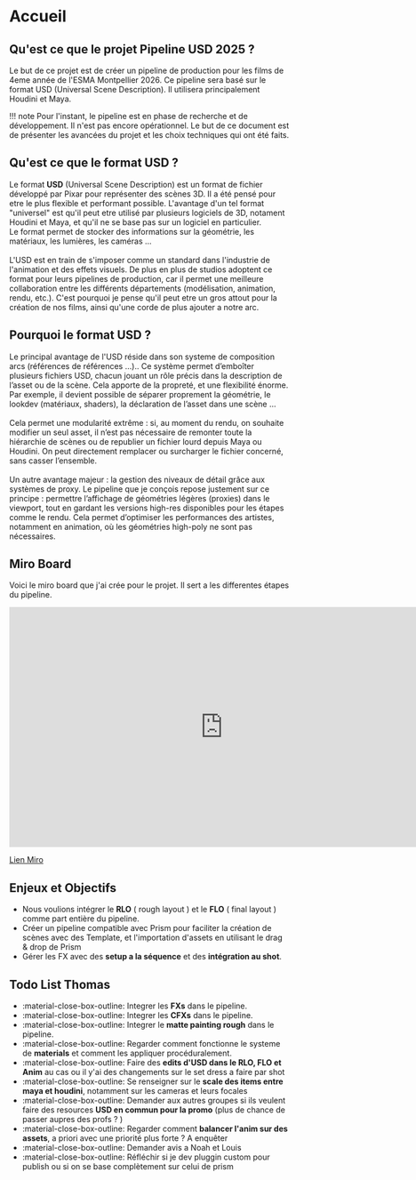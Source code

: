 # Accueil 

## Qu'est ce que le projet Pipeline USD 2025 ?

Le but de ce projet est de créer un pipeline de production pour les films de 4eme année de l'ESMA Montpellier 2026. Ce pipeline sera basé sur le format USD (Universal Scene Description). Il utilisera principalement Houdini et Maya.

!!! note
    Pour l'instant, le pipeline est en phase de recherche et de développement. Il n'est pas encore opérationnel. Le but de ce document est de présenter les avancées du projet et les choix techniques qui ont été faits.

## Qu'est ce que le format USD ?

Le format **USD** (Universal Scene Description) est un format de fichier développé par Pixar pour représenter des scènes 3D. Il a été pensé pour etre le plus flexible et performant possible. L'avantage d'un tel format "universel" est qu'il peut etre utilisé par plusieurs logiciels de 3D, notament Houdini et Maya, et qu'il ne se base pas sur un logiciel en particulier.
<br>
Le format permet de stocker des informations sur la géométrie, les matériaux, les lumières, les caméras ...
<br><br>
L'USD est en train de s'imposer comme un standard dans l'industrie de l'animation et des effets visuels. De plus en plus de studios adoptent ce format pour leurs pipelines de production, car il permet une meilleure collaboration entre les différents départements (modélisation, animation, rendu, etc.). C'est pourquoi je pense qu'il peut etre un gros attout pour la création de nos films, ainsi qu'une corde de plus ajouter a notre arc.

## Pourquoi le format USD ?

Le principal avantage de l'USD réside dans son systeme de composition arcs (références de références ...).. Ce système permet d’emboîter plusieurs fichiers USD, chacun jouant un rôle précis dans la description de l’asset ou de la scène. Cela apporte de la propreté, et une flexibilité énorme.
Par exemple, il devient possible de séparer proprement la géométrie, le lookdev (matériaux, shaders), la déclaration de l’asset dans une scène ...
<br>
<br>
Cela permet une modularité extrême : si, au moment du rendu, on souhaite modifier un seul asset, il n’est pas nécessaire de remonter toute la hiérarchie de scènes ou de republier un fichier lourd depuis Maya ou Houdini. On peut directement remplacer ou surcharger le fichier concerné, sans casser l’ensemble.
<br>
<br>
Un autre avantage majeur : la gestion des niveaux de détail grâce aux systèmes de proxy. Le pipeline que je conçois repose justement sur ce principe : permettre l’affichage de géométries légères (proxies) dans le viewport, tout en gardant les versions high-res disponibles pour les étapes comme le rendu. Cela permet d’optimiser les performances des artistes, notamment en animation, où les géométries high-poly ne sont pas nécessaires.

## Miro Board

Voici le miro board que j'ai crée pour le projet. Il sert a les differentes étapes du pipeline.

<iframe width="768" height="432" src="https://miro.com/app/live-embed/uXjVIGE7tZo=/?moveToViewport=-4399,-2989,25838,9710&embedId=330836658338" frameborder="0" scrolling="no" allow="fullscreen; clipboard-read; clipboard-write" allowfullscreen></iframe>

[Lien Miro](https://miro.com/app/board/uXjVIGE7tZo=/)

## Enjeux et Objectifs

- Nous voulions intégrer le **RLO** ( rough layout ) et le **FLO** ( final layout ) comme part entière du pipeline.
- Créer un pipeline compatible avec Prism pour faciliter la création de scènes avec des Template, et l'importation d'assets en utilisant le drag & drop de Prism
- Gérer les FX avec des **setup a la séquence** et des **intégration au shot**.

## Todo List Thomas

- :material-close-box-outline: Integrer les **FXs** dans le pipeline.
- :material-close-box-outline: Integrer les **CFXs** dans le pipeline.
- :material-close-box-outline: Integrer le **matte painting rough** dans le pipeline.
- :material-close-box-outline: Regarder comment fonctionne le systeme de **materials** et comment les appliquer procéduralement.
- :material-close-box-outline: Faire des **edits d'USD dans le RLO, FLO et Anim** au cas ou il y'ai des changements sur le set dress a faire par shot
- :material-close-box-outline: Se renseigner sur le **scale des items entre maya et houdini**, notamment sur les cameras et leurs focales
- :material-close-box-outline: Demander aux autres groupes si ils veulent faire des resources **USD en commun pour la promo** (plus de chance de passer aupres des profs ? )
- :material-close-box-outline: Regarder comment **balancer l'anim sur des assets**, a priori avec une priorité plus forte ? A enquêter
- :material-close-box-outline: Demander avis a Noah et Louis
- :material-close-box-outline: Réfléchir si je dev pluggin custom pour publish ou si on se base complètement sur celui de prism
